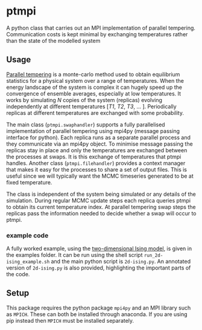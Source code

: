 # ptmpi
A python class that carries out an MPI implementation of parallel tempering. Communication costs is kept minimal by exchanging temperatures rather than the state of the modelled system

## Usage

[Parallel tempering](https://en.wikipedia.org/wiki/Parallel_tempering) is a monte-carlo method used to obtain equilibrium statistics for a physical system over a range of temperatures. When the energy landscape of the system is complex it can hugely speed up the convergence of ensemble averages, especially at low temperatures. It works by simulating *N* copies of the system (replicas) evolving independently at different temperatures [*T1*, *T2*, *T3*, ... ]. Periodically replicas at different temperatures are exchanged with some probability.

The main class (`ptmpi.swaphandler`) supports a fully parallelised implementation of parallel tempering using mpi4py (message passing interface for python). Each replica runs as a separate parallel process and they communicate via an mpi4py object. To minimise message passing the replicas stay in place and only the temperatures are exchanged between the processes at swaps. It is this exchange of temperatures that ptmpi handles. Another class (`ptmpi.filehandler`) provides a context manager that makes it easy for the processes to share a set of output files. This is useful since we will typically want the MCMC timeseries generated to be at fixed temperature.

The class is independent of the system being simulated or any details of the simulation. During regular MCMC update steps each replica queries ptmpi to obtain its current temperature index. At parallel tempering swap steps the replicas pass the information needed to decide whether a swap will occur to ptmpi.

### example code

A fully worked example, using the [two-dimensional Ising model](https://en.wikipedia.org/wiki/Ising_model), is given in the examples folder. It can be run using the shell script `run_2d-ising_example.sh` and the main python script is `2d-ising.py`. An annotated version of `2d-ising.py` is also provided, highlighting the important parts of the code.

## Setup

This package requires the python package `mpi4py` and an MPI library such as `MPICH`. These can both be installed through anaconda. If you are using pip instead then `MPICH` must be installed separately.